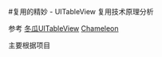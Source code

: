 #复用的精妙 - UITableView 复用技术原理分析

参考 [冬瓜UITableView](https://www.desgard.com/TableView-Reuse/)
     [Chameleon](https://github.com/BigZaphod/Chameleon)
     
主要根据项目

